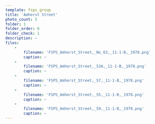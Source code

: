 ```yaml
---
template: fsps_group
title: 'Amherst Street'
photo_count: 5
folder: 1
folder_order: 6
folder_check: 1
description: ~
files:
    -
        filename: 'FSPS_Amherst_Street,_No_63,_11-1-B,_1978.png'
        caption: ~
    -
        filename: 'FSPS_Amherst_Street,_53A,_11-1-B,_1978.png'
        caption: ~
    -
        filename: 'FSPS_Amherst_Street,_57,_11-1-B,_1978.png'
        caption: ~
    -
        filename: 'FSPS_Amherst_Street,_55,_11-1-B,_1978.png'
        caption: ~
    -
        filename: 'FSPS_Amherst_Street,_59,_11-1-B,_1978.png'
        caption: ~
---
```

